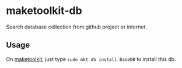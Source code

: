 # maketoolkit-db

Search database collection from github project or internet.

## Usage

On [maketoolkit](https://github.com/manesec/maketoolkit.git), just type `sudo mkt db install BaseDB` to install this db.
